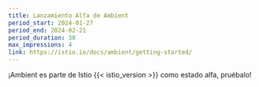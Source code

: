 ```yaml
---
title: Lanzamiento Alfa de Ambient
period_start: 2024-01-27
period_end: 2024-02-21
period_duration: 30
max_impressions: 4
link: https://istio.io/docs/ambient/getting-started/
---
```


¡Ambient es parte de Istio {{< istio_version >}} como estado alfa, pruébalo!
